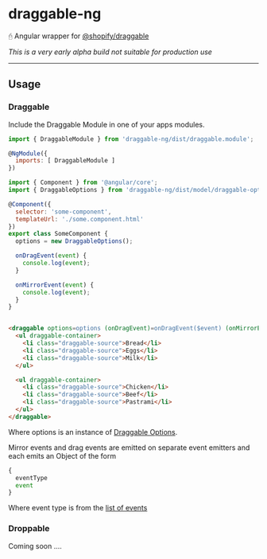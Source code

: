 # draggable-ng
🖯 Angular wrapper for [@shopify/draggable](https://github.com/Shopify/draggable)


_This is a very early alpha build not suitable for production use_

---
## Usage

### Draggable

Include the Draggable Module in one of your apps modules.

```javascript
import { DraggableModule } from 'draggable-ng/dist/draggable.module';

@NgModule({
  imports: [ DraggableModule ]
})

```

``` javascript
import { Component } from '@angular/core';
import { DraggableOptions } from 'draggable-ng/dist/model/draggable-options';

@Component({
  selector: 'some-component',
  templateUrl: './some.component.html'
})
export class SomeComponent {
  options = new DraggableOptions();

  onDragEvent(event) {
    console.log(event);
  }

  onMirrorEvent(event) {
    console.log(event);
  }
}
```

```html

<draggable options=options (onDragEvent)=onDragEvent($event) (onMirrorEvent)=onMirrorEvent($event)>
  <ul draggable-container>
    <li class="draggable-source">Bread</li>
    <li class="draggable-source">Eggs</li>
    <li class="draggable-source">Milk</li>
  </ul>

  <ul draggable-container>
    <li class="draggable-source">Chicken</li>
    <li class="draggable-source">Beef</li>
    <li class="draggable-source">Pastrami</li>
  </ul>
</draggable>
```
Where options is an instance of [Draggable Options](https://github.com/Shopify/draggable/tree/master/src/Draggable#options).

Mirror events and drag events are emitted on separate event emitters and each emits an Object of the form
```javascript
{
  eventType
  event
}
```
Where event type is from the [list of events](https://github.com/Shopify/draggable/tree/master/src/Draggable#events)


### Droppable
Coming soon ....
